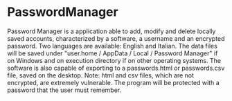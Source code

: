 # PasswordManager
Password Manager is a application able to add, modify and delete locally saved accounts, characterized by a software, a username and an encrypted password.
Two languages are available: English and Italian.
The data files will be saved under "user.home / AppData / Local / Password Manager" if on Windows and on execution directory if on other operating systems.
The software is also capable of exporting to a passwords.html or passwords.csv file, saved on the desktop.
Note: html and csv files, which are not encrypted, are extremely vulnerable.
The program will be protected with a password that the user must remember.
